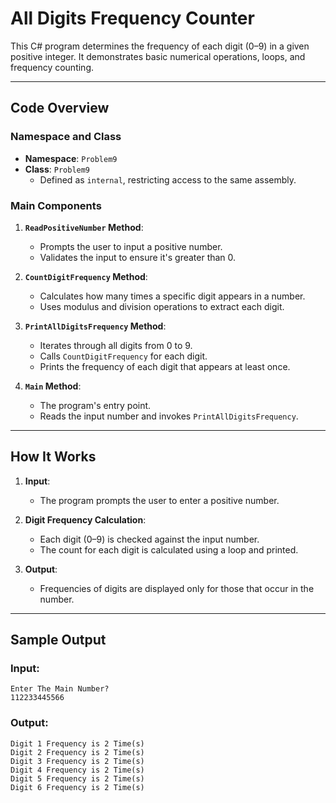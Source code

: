 # All Digits Frequency Counter

This C# program determines the frequency of each digit (0–9) in a given positive integer. It demonstrates basic numerical operations, loops, and frequency counting.

---

## Code Overview

### Namespace and Class
- **Namespace**: `Problem9`
- **Class**: `Problem9`
  - Defined as `internal`, restricting access to the same assembly.

### Main Components

1. **`ReadPositiveNumber` Method**:
   - Prompts the user to input a positive number.
   - Validates the input to ensure it's greater than 0.

2. **`CountDigitFrequency` Method**:
   - Calculates how many times a specific digit appears in a number.
   - Uses modulus and division operations to extract each digit.

3. **`PrintAllDigitsFrequency` Method**:
   - Iterates through all digits from 0 to 9.
   - Calls `CountDigitFrequency` for each digit.
   - Prints the frequency of each digit that appears at least once.

4. **`Main` Method**:
   - The program's entry point.
   - Reads the input number and invokes `PrintAllDigitsFrequency`.

---

## How It Works

1. **Input**:
   - The program prompts the user to enter a positive number.

2. **Digit Frequency Calculation**:
   - Each digit (0–9) is checked against the input number.
   - The count for each digit is calculated using a loop and printed.

3. **Output**:
   - Frequencies of digits are displayed only for those that occur in the number.

---

## Sample Output

### Input:
```plaintext
Enter The Main Number?
112233445566
```
### Output:
```
Digit 1 Frequency is 2 Time(s)
Digit 2 Frequency is 2 Time(s)
Digit 3 Frequency is 2 Time(s)
Digit 4 Frequency is 2 Time(s)
Digit 5 Frequency is 2 Time(s)
Digit 6 Frequency is 2 Time(s)
